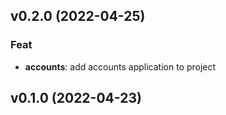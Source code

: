 ## v0.2.0 (2022-04-25)

### Feat

- **accounts**: add accounts application to project

## v0.1.0 (2022-04-23)
